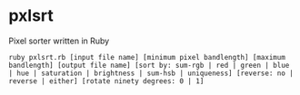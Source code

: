 pxlsrt
======

Pixel sorter written in Ruby

```
ruby pxlsrt.rb [input file name] [minimum pixel bandlength] [maximum bandlength] [output file name] [sort by: sum-rgb | red | green | blue | hue | saturation | brightness | sum-hsb | uniqueness] [reverse: no | reverse | either] [rotate ninety degrees: 0 | 1]
```